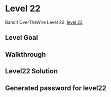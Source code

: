 # Level 22

Bandit OverTheWire Level 22: [level 22](https://overthewire.org/wargames/bandit/bandit22.html)

## **Level Goal**


## **Walkthrough**


## **Level22 Solution**


## **Generated password for level22**

